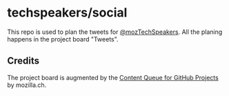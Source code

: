 # techspeakers/social
This repo is used to plan the tweets for [@mozTechSpeakers](https://twitter.com/mozTechSpeakers).
All the planing happens in the project board "Tweets".

## Credits
The project board is augmented by the [Content Queue for GitHub Projects](https://github.com/mozillach/gh-projects-content-queue) by mozilla.ch.
